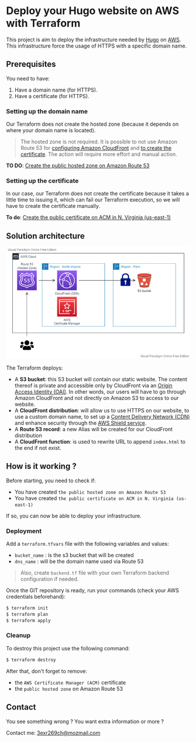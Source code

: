 # Deploy your Hugo website on AWS with Terraform 

This project is aim to deploy the infrastructure needed by [Hugo](https://gohugo.io/) on [AWS](https://aws.amazon.com/).
This infrastructure force the usage of HTTPS with a specific domain name.

## Prerequisites

You need to have:
1. Have a domain name (for HTTPS).
2. Have a certificate (for HTTPS).

### Setting up the domain name

Our Terraform does not create the hosted zone (because it depends on where your domain name is located).
> The hosted zone is not required. It is possible to not use Amazon Route 53 for [configuring Amazon CloudFront](https://docs.aws.amazon.com/AmazonCloudFront/latest/DeveloperGuide/CNAMEs.html)
and [to create the certificate](https://docs.aws.amazon.com/acm/latest/userguide/gs-acm-request-public.html). The action will require more effort and manual action.

**TO DO**: [Create the public hosted zone on Amazon Route 53](https://docs.aws.amazon.com/Route53/latest/DeveloperGuide/migrate-dns-domain-in-use.html)

### Setting up the certificate

In our case, our Terraform does not create the certificate because it takes a little time to issuing it, which can fail our Terraform execution, so we will have to create the certificate manually.

**To do**: [Create the public certificate on ACM in N. Virginia (us-east-1)](https://docs.aws.amazon.com/acm/latest/userguide/gs-acm-request-public.html)

## Solution architecture

![AWS Cloudfront website static](.docs/hugo_aws_website.png)

The Terraform deploys:
- A **S3 bucket**: this S3 bucket will contain our static website.
The content thereof is private and accessible only by CloudFront via an [Origin Access Identity (OAI)](https://docs.aws.amazon.com/AmazonCloudFront/latest/DeveloperGuide/private-content-restricting-access-to-s3.html).
In other words, our users will have to go through Amazon CloudFront and not directly on Amazon S3 to access to our website.
- A **CloudFront distribution**: will allow us to use HTTPS on our website, to use a custom domain name, to set up a
[Content Delivery Network (CDN)](https://aws.amazon.com/cloudfront/) and
enhance security through the [AWS Shield service](https://aws.amazon.com/shield).
- A **Route 53 record**: a new Alias will be created for our CloudFront distribution
- A **CloudFront function**: is used to rewrite URL to append `index.html` to the end if not exist.  


## How is it working ?

Before starting, you need to check if:
- You have created `the public hosted zone on Amazon Route 53`
- You have created `the public certificate on ACM in N. Virginia (us-east-1)`

If so, you can now be able to deploy your infrastructure.

### Deployment

Add a `terraform.tfvars` file with the following variables and values:
- `bucket_name` : is the s3 bucket that will be created
- `dns_name` : will be the domain name used via Route 53

> Also, create `backend.tf` file with your own Terraform backend configuration if needed.

Once the GIT repository is ready, run your commands (check your AWS credentials beforehand):
```bash
$ terraform init
$ terraform plan
$ terraform apply
```

### Cleanup

To destroy this project use the following command:
```bash
$ terraform destroy
```

After that, don't forget to remove:
- the `AWS Certificate Manager (ACM)` certificate
- the `public hosted zone` on Amazon Route 53

## Contact

You see something wrong ? You want extra information or more ?

Contact me: 3exr269ch@mozmail.com